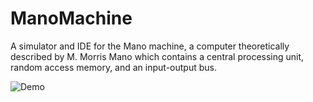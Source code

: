 # ManoMachine
A simulator and IDE for the Mano machine, a computer theoretically described by M. Morris Mano which contains a central processing unit, random access memory, and an input-output bus.

![Demo](image/demo.webp)

